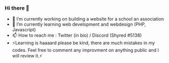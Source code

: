 ### Hi there 👋

<!--
**Shyrred/Shyrred** is a ✨ _special_ ✨ repository because its `README.md` (this file) appears on your GitHub profile.

Here are some ideas to get you started:-->

- 🔭 I’m currently working on building a website for a school an association
- 🌱 I’m currently learning web development and webdesign (PHP, Javascript)
- 📫 How to reach me : Twitter (in bio) / Discord (Shyred #5138)
- ⚡Learning is haaaard please be kind, there are much mistakes in my codes. Feel free to comment any improvment on anything public and I will review it.⚡

